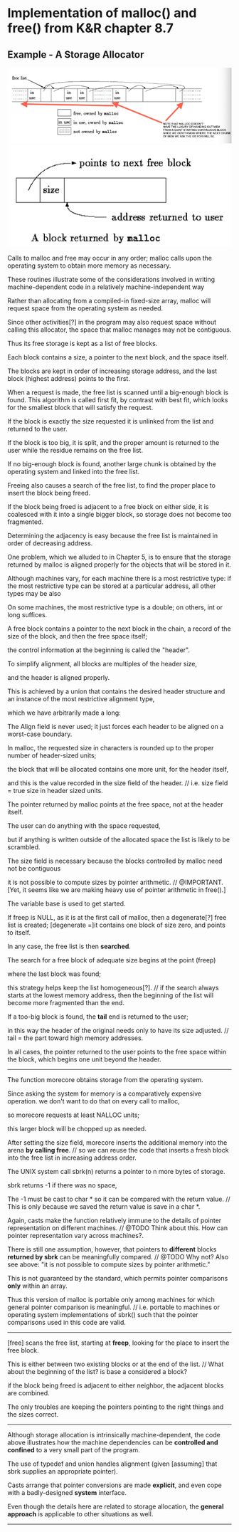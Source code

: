# Implementation of malloc() and free() from K&R chapter 8.7

## Example - A Storage Allocator


![img0.png](img0.png)
![img1.png](img1.png)

Calls to malloc and free may occur in any order; malloc calls upon the operating system to obtain more memory as necessary.

These routines illustrate some of the considerations involved in writing machine-dependent code in a relatively machine-independent way

Rather than allocating from a compiled-in fixed-size array, malloc will request space from the operating system as needed.

Since other activities\[?\] in the program may also request space without calling this allocator, the space that malloc manages may not be contiguous.

Thus its free storage is kept as a list of free blocks.

Each block contains a size, a pointer to the next block, and the space itself.

The blocks are kept in order of increasing storage address, and the last block (highest address) points to the first.

When a request is made, the free list is scanned until a big-enough block is found. This algorithm is called first fit, by contrast with best fit, which looks for the smallest block that will satisfy the request.

If the block is exactly the size requested it is unlinked from the list and returned to the user.

If the block is too big, it is split, and the proper amount is returned to the user while the residue remains on the free list.

If no big-enough block is found, another large chunk is obtained by the operating system and linked into the free list.

Freeing also causes a search of the free list, to find the proper place to insert the block being freed.

If the block being freed is adjacent to a free block on either side, it is coalesced with it into a single bigger block, so storage does not become too fragmented.

Determining the adjacency is easy because the free list is maintained in order of decreasing address.

One problem, which we alluded to in Chapter 5, is to ensure that the storage returned by malloc is aligned properly for the objects that will be stored in it.

Although machines vary, for each machine there is a most restrictive type: if the most restrictive type can be stored at a particular address, all other types may be also

On some machines, the most restrictive type is a double; on others, int or long suffices.

A free block contains a pointer to the next block in the chain, a record of the size of the block, and then the free space itself;

the control information at the beginning is called the "header".

To simplify alignment, all blocks are multiples of the header size,

and the header is aligned properly.

This is achieved by a union that contains the desired header structure and an instance of the most restrictive alignment type,

which we have arbitrarily made a long:

The Align field is never used; it just forces each header to be aligned on a worst-case boundary.

In malloc, the requested size in characters is rounded up to the proper number of header-sized units;

the block that will be allocated contains one more unit, for the header itself,


and this is the value recorded in the size field of the header. // i.e. size field = true size in header sized units.

The pointer returned by malloc points at the free space, not at the header itself.

The user can do anything with the space requested,

but if anything is written outside of the allocated space the list is likely to be scrambled.

The size field is necessary because the blocks controlled by malloc need not be contiguous

it is not possible to compute sizes by pointer arithmetic. // @IMPORTANT. \[Yet, it seems like we are making heavy use of pointer arithmetic in free().\]

The variable base is used to get started.

If freep is NULL, as it is at the first call of malloc, then a degenerate\[?\] free list is created; \[degenerate =\]it contains one block of size zero, and points to itself.

In any case, the free list is then **searched**.

The search for a free block of adequate size begins at the point (freep)

where the last block was found;

this strategy helps keep the list homogeneous\[?\]. // if the search always starts at the lowest memory address, then the beginning of the list will become more fragmented than the end.

If a too-big block is found, the **tail** end is returned to the user;

in this way the header of the original needs only to have its size adjusted. // tail = the part toward high memory addresses.

In all cases, the pointer returned to the user points to the free space within the block, which begins one unit beyond the header.


***

The function morecore obtains storage from the operating system.

Since asking the system for memory is a comparatively expensive operation. we don't want to do that on every call to malloc,

so morecore requests at least NALLOC units;

this larger block will be chopped up as needed.

After setting the size field, morecore inserts the additional memory into the arena **by calling free**. // so we can reuse the code that inserts a fresh block into the free list in increasing address order.

The UNIX system call sbrk(n) returns a pointer to n more bytes of storage.

sbrk returns -1 if there was no space,

The -1 must be cast to char * so it can be compared with the return value. // This is only because we saved the return value is save in a char *.

Again, casts make the function relatively immune to the details of pointer representation on different machines. // @TODO Think about this. How can pointer representation vary across machines?.

There is still one assumption, however, that pointers to **different** blocks **returned by sbrk** can be meaningfully compared. // @TODO Why not? Also see above: "it is not possible to compute sizes by pointer arithmetic."

This is not guaranteed by the standard, which permits pointer comparisons **only** within an array.

Thus this version of malloc is portable only among machines for which general pointer comparison is meaningful. // i.e. portable to machines or operating system implementations of sbrk() such that the pointer comparisons used in this code are valid.

***

\[free\] scans the free list, starting at **freep**, looking for the place to insert the free block.

This is either between two existing blocks or at the end of the list. // What about the beginning of the list? is base a considered a block?

if the block being freed is adjacent to either neighbor, the adjacent blocks are combined.

The only troubles are keeping the pointers pointing to the right things and the sizes correct.

***

Although storage allocation is intrinsically machine-dependent, the code above illustrates how the machine dependencies can be **controlled and confined** to a very small part of the program.

The use of typedef and union handles alignment (given \[assuming\] that sbrk supplies an appropriate pointer).

Casts arrange that pointer conversions are made **explicit**, and even cope with a badly-designed **system** interface.

Even though the details here are related to storage allocation, the **general approach** is applicable to other situations as well.

***

